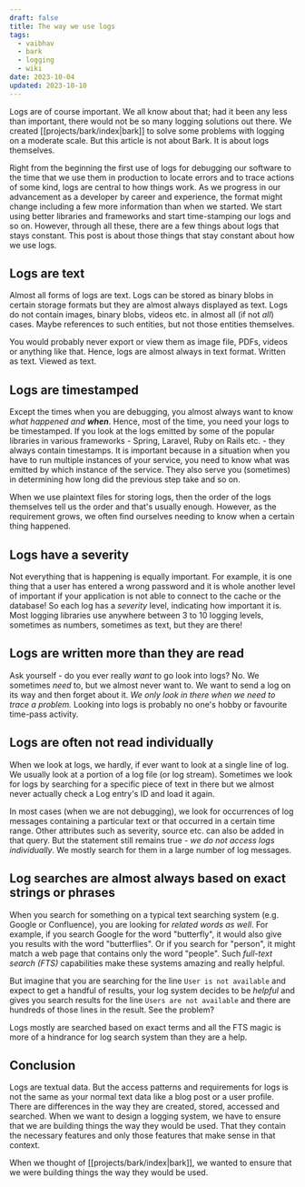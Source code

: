 ```yaml
---
draft: false
title: The way we use logs
tags:
  - vaibhav
  - bark
  - logging
  - wiki
date: 2023-10-04
updated: 2023-10-10
---
```

Logs are of course important. We all know about that; had it been any less than important, there would not be so many logging solutions out there. We created [[projects/bark/index|bark]] to solve some problems with logging on a moderate scale. But this article is not about Bark. It is about logs themselves.

Right from the beginning the first use of logs for debugging our software to the time that we use them in production to locate errors and to trace actions of some kind, logs are central to how things work. As we progress in our advancement as a developer by career and experience, the format might change including a few more information than when we started. We start using better libraries and frameworks and start time-stamping our logs and so on. However, through all these, there are a few things about logs that stays constant. This post is about those things that stay constant about how we use logs.

## Logs are text
Almost all forms of logs are text. Logs can be stored as binary blobs in certain storage formats but they are almost always displayed as text. Logs do not contain images, binary blobs, videos etc. in almost all (if not _all_) cases. Maybe references to such entities, but not those entities themselves. 

You would probably never export or view them as image file, PDFs, videos or anything like that. Hence, logs are almost always in text format. Written as text. Viewed as text.

## Logs are timestamped
Except the times when you are debugging, you almost always want to know _what happened and **when**_. Hence, most of the time, you need your logs to be timestamped. If you look at the logs emitted by some of the popular libraries in various frameworks - Spring, Laravel, Ruby on Rails etc. - they always contain timestamps. It is important because in a situation when you have to run multiple instances of your service, you need to know what was emitted by which instance of the service. They also serve you (sometimes) in determining how long did the previous step take and so on.

When we use plaintext files for storing logs, then the order of the logs themselves tell us the order and that's usually enough. However, as the requirement grows, we often find ourselves needing to know when a certain thing happened.

## Logs have a severity
Not everything that is happening is equally important. For example, it is one thing that a user has entered a wrong password and it is whole another level of important if your application is not able to connect to the cache or the database! So each log has a _severity_ level, indicating how important it is. Most logging libraries use anywhere between 3 to 10 logging levels, sometimes as numbers, sometimes as text, but they are there!

## Logs are written more than they are read
Ask yourself - do you ever really _want_ to go look into logs? No. We sometimes _need_ to, but we almost never want to. We want to send a log on its way and then forget about it. _We only look in there when we need to trace a problem._ Looking into logs is probably no one's hobby or favourite time-pass activity.

## Logs are often not read individually
When we look at logs, we hardly, if ever want to look at a single line of log. We usually look at a portion of a log file (or log stream). Sometimes we look for logs by searching for a specific piece of text in there but we almost never actually check a Log entry's ID and load it again.

In most cases (when we are not debugging), we look for occurrences of log messages containing a particular text or that occurred in a certain time range. Other attributes such as severity, source etc. can also be added in that query. But the statement still remains true - _we do not access logs individually_. We mostly search for them in a large number of log messages.

## Log searches are almost always based on exact strings or phrases
When you search for something on a typical text searching system (e.g. Google or Confluence), you are looking for _related words as well_. For example, if you search Google for the word "butterfly", it would also give you results with the word "butterflies". Or if you search for "person", it might match a web page that contains only the word "people". Such _full-text search (FTS)_ capabilities make these systems amazing and really helpful.

But imagine that you are searching for the line `User is not available` and expect to get a handful of results, your log system decides to be _helpful_ and gives you search results for the line `Users are not available` and there are hundreds of those lines in the result. See the problem?

Logs mostly are searched based on exact terms and all the FTS magic is more of a hindrance for log search system than they are a help.

## Conclusion
Logs are textual data. But the access patterns and requirements for logs is not the same as your normal text data like a blog post or a user profile. There are differences in the way they are created, stored, accessed and searched. When we want to design a logging system, we have to ensure that we are building things the way they would be used. That they contain the necessary features and only those features that make sense in that context.

When we thought of [[projects/bark/index|bark]], we wanted to ensure that we were building things the way they would be used.
